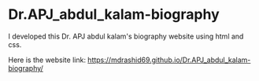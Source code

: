 # Dr.APJ_abdul_kalam-biography
I developed this Dr. APJ abdul kalam's biography website  using html and css.

Here is the website link: https://mdrashid69.github.io/Dr.APJ_abdul_kalam-biography/
